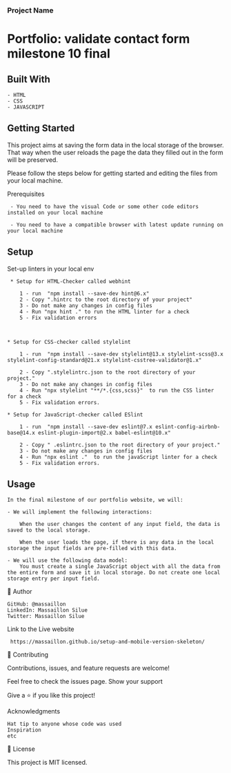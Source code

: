 ### Project Name

  # Portfolio: validate contact form milestone 10 final 

## Built With

    - HTML
    - CSS
    - JAVASCRIPT


## Getting Started  

  This project aims at saving the form data in the local storage of the browser. That way when the user reloads the page the data they filled out in the form will be preserved.

  Please follow the steps below for getting started and editing the files from your local machine.

   Prerequisites

     - You need to have the visual Code or some other code editors installed on your local machine

     - You need to have a compatible browser with latest update running on your local machine

      
## Setup
     
   Set-up linters in your local env

     * Setup for HTML-Checker called webhint

        1 - run  "npm install --save-dev hint@6.x"
        2 - Copy ".hintrc to the root directory of your project"
        3 - Do not make any changes in config files
        4 - Run "npx hint ." to run the HTML linter for a check
        5 - Fix validation errors


    
    * Setup for CSS-checker called stylelint

        1 - run  "npm install --save-dev stylelint@13.x stylelint-scss@3.x stylelint-config-standard@21.x stylelint-csstree-validator@1.x"

        2 - Copy ".stylelintrc.json to the root directory of your project."
        3 - Do not make any changes in config files
        4 - Run "npx stylelint "**/*.{css,scss}"  to run the CSS linter for a check
        5 - Fix validation errors.
    
    * Setup for JavaScript-checker called ESlint

        1 - run  "npm install --save-dev eslint@7.x eslint-config-airbnb-base@14.x eslint-plugin-import@2.x babel-eslint@10.x"

        2 - Copy " .eslintrc.json to the root directory of your project."
        3 - Do not make any changes in config files
        4 - Run "npx eslint ."  to run the javaScript linter for a check
        5 - Fix validation errors.

    
## Usage

    In the final milestone of our portfolio website, we will:

    - We will implement the following interactions:
        
        When the user changes the content of any input field, the data is saved to the local storage.

        When the user loads the page, if there is any data in the local storage the input fields are pre-filled with this data.

    - We will use the following data model:
        You must create a single JavaScript object with all the data from the entire form and save it in local storage. Do not create one local storage entry per input field.



👤 Author

    GitHub: @massaillon
    LinkedIn: Massaillon Silue
    Twitter: Massaillon Silue

      


Link to the Live website

     https://massaillon.github.io/setup-and-mobile-version-skeleton/

🤝 Contributing

Contributions, issues, and feature requests are welcome!

Feel free to check the issues page.
Show your support

Give a ⭐️ if you like this project!

Acknowledgments

    Hat tip to anyone whose code was used
    Inspiration
    etc

📝 License

This project is MIT licensed.


    
